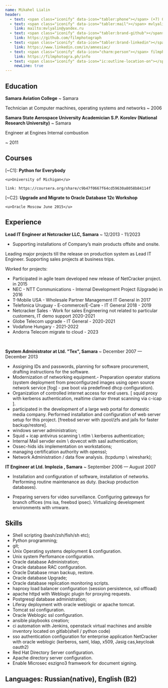 ```yaml
---
name: Mikahel Lialin
header:
  - text: <span class="iconify" data-icon="tabler:phone"></span> (+7) 009-09-32
  - text: <span class="iconify" data-icon="tabler:mail"></span> mvlyalin@yandex.ru
    link: mailto:mvlyalin@yandex.ru
  - text: <span class="iconify" data-icon="tabler:brand-github"></span> Mikhael Lialin
    link: https://github.com/filmphotograph
  - text: <span class="iconify" data-icon="tabler:brand-linkedin"></span> Mikhael Lialin
    link: https://www.linkedin.com/in/amnesiac/
  - text: <span class="iconify" data-icon="charm:person"></span> filmphotogra.ph
    link: https://filmphotogra.ph/info
  - text: <span class="iconify" data-icon="ic:outline-location-on"></span>Г САМАРА
    newLine: true
---
```


## Education

**Samara Aviation College**
  ~ Samara

Technician at Computer machines, operating systems and networks
  ~ 2006

**Samara State
Aerospace University Academician S.P. Korolev 
(National
Research University)**
  ~ Samara

Engineer at Engines Internal combustion

  ~ 2011


## Courses

[~C1]: **Python for Everybody**

    <u>University of Michigan</u>

    link: https://coursera.org/share/c9b47f0667f64cd59630a8058b84114f

[~C2]: **Upgrade and Migrate to Oracle Database 12c Workshop**

    <u>Oracle Moscow June 2015</u>



## Experience

**Lead IT Engineer at Netcracker LLC, Samara**
  ~ 12/2013 - 11/2023

- Supporting installations of Company’s main products offsite and
onsite.

Leading major projects till the release on production system as Lead IT
Engineer.
Supporting sales projects at business trips.

Worked for projects:

- Participated in agile team developed new release of NetCracker
    project. in 2015
- NEC - NTT Communications - Internal Development Project
    (Upgrade) in 2016
- T-Mobile USA - Wholesale Partner Management IT General in 2017
- Telefonica Uruguay - E-commerce/E-Care - IT General 2018 - 2019
- Netcracker Sales - Work for sales Engineering not related to
    particular customers, IT demo support 2020-2021
- Globe Telecom upgrade - IT General - 2020-2021
- Vodafone Hungary - 2021-2022
- Andorra Telecom migrate to cloud - 2023

<br>

**System Administrator at Ltd. "Tex", Samara**
~ December 2007 — December 2013

- Assigning IDs and passwords, planning for software procurement,
drafting instructions for the software.
- Modernization of networking equipment.- Preparation operator stations (system deployment from preconfigurzed
images using open source network service [fog] - pxe boot via
predefined dhcp configuration).
- Organization of controlled internet access for end users. [ squid proxy
with kerberos authentication, realtime clamav threat scanning via
c-icap ].
- participated in the development of a large web portal for domestic
media company. Performed installation and configuration of web
server setup for this project. [freebsd server with zpool/zfs and jails for
faster backup/restore].
- windows server administration;
- Squid + icap antivirus scanning \ ntlm \ kerberos authentication;
- Internal Mail servder exim \ dovecot with sasl authentication; 
- Ossec-hids ids implementation on workstations;
- managing certification authority with openssl;
- Network Administration / data flow analysis. (tcpdump \ wireshark);

**IT Engineer at Ltd. Implozia , Samara**
~ September 2006 — August 2007

- Installation and configuration of software, installation of networks.
Performing routine maintenance as duty. (backup production
databases).

- Preparing servers for video surveillance. Configuring gateways for
branch offices (ms isa, freebsd ipsec). Virtualizing development
environments with vmware.

## Skills 
* Shell scripting (bash/zsh/fish/sh etc);
* Python programming;                                           
* git;
* Unix Operating systems deployment & configuration.
* Unix system Perfomance configuration.
* Oracle database Administration;
* Oracle database RAC configuration.
* Oracle Database rman backup, restore.
* Oracle database Upgrade;
* Oracle database replication monitoring scripts.
* haproxy load balancer configuration (session persistence, ssl offload)
* apache httpd with Weblogic plugin for proxying requests.
* Postgresql database administration;
* Liferay deployment with oracle weblogic or apache tomcat.
* Tomcat ssl configuration.
* Oracle Weblogic ssl configuration.
* ansible playbooks creation;
* ci automation with Jenkins, openstack virtual machines and ansible inventory located on gitlab(shell / python code)
* sso authentication configuration for enterprise application NetCracker
with oracle weblogic (kerberos, saml, ldap, x509, Jasig cas,keycloak
oauth2)
* Red Hat Directory Server configuration.
* Apache directory server configuration. 
* Enable Microsec eszigno3 framweork for document signing.

## **Languages:** Russian(native), English (B2)
